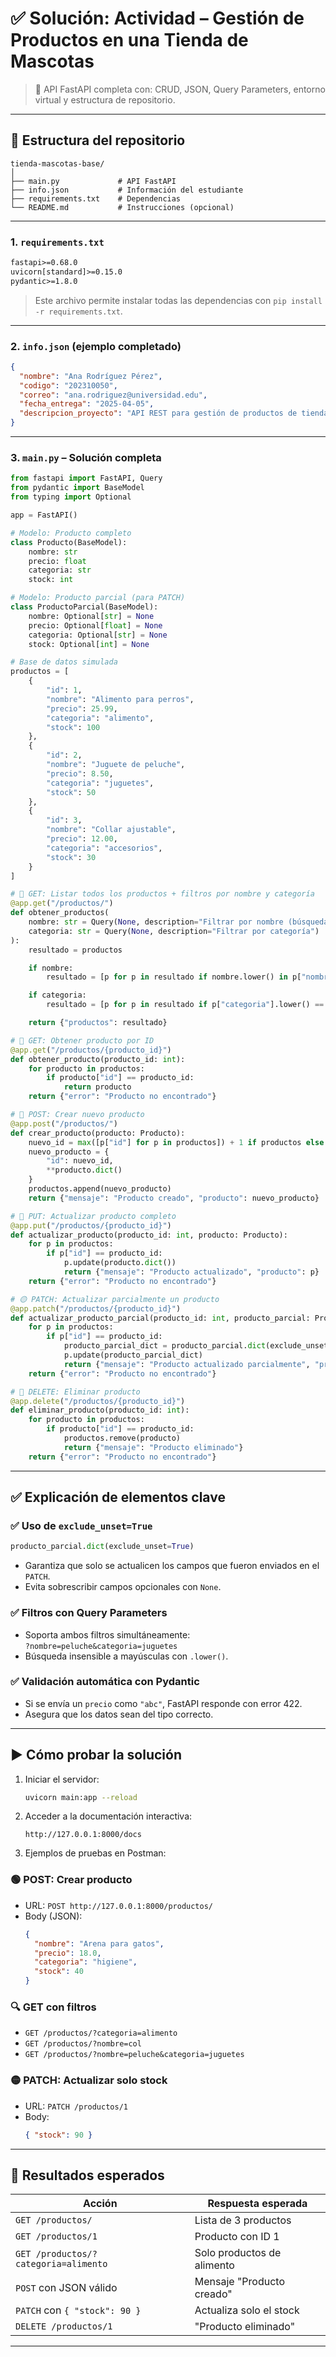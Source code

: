 # ✅ Solución: Actividad – Gestión de Productos en una Tienda de Mascotas

> 🐾 API FastAPI completa con: CRUD, JSON, Query Parameters, entorno virtual y estructura de repositorio.

---

## 📁 Estructura del repositorio

```
tienda-mascotas-base/
│
├── main.py             # API FastAPI
├── info.json           # Información del estudiante
├── requirements.txt    # Dependencias
└── README.md           # Instrucciones (opcional)
```

---

### 1. `requirements.txt`

```txt
fastapi>=0.68.0
uvicorn[standard]>=0.15.0
pydantic>=1.8.0
```

> Este archivo permite instalar todas las dependencias con `pip install -r requirements.txt`.

---

### 2. `info.json` (ejemplo completado)

```json
{
  "nombre": "Ana Rodríguez Pérez",
  "codigo": "202310050",
  "correo": "ana.rodriguez@universidad.edu",
  "fecha_entrega": "2025-04-05",
  "descripcion_proyecto": "API REST para gestión de productos de tienda de mascotas con FastAPI"
}
```

---

### 3. `main.py` – Solución completa

```python
from fastapi import FastAPI, Query
from pydantic import BaseModel
from typing import Optional

app = FastAPI()

# Modelo: Producto completo
class Producto(BaseModel):
    nombre: str
    precio: float
    categoria: str
    stock: int

# Modelo: Producto parcial (para PATCH)
class ProductoParcial(BaseModel):
    nombre: Optional[str] = None
    precio: Optional[float] = None
    categoria: Optional[str] = None
    stock: Optional[int] = None

# Base de datos simulada
productos = [
    {
        "id": 1,
        "nombre": "Alimento para perros",
        "precio": 25.99,
        "categoria": "alimento",
        "stock": 100
    },
    {
        "id": 2,
        "nombre": "Juguete de peluche",
        "precio": 8.50,
        "categoria": "juguetes",
        "stock": 50
    },
    {
        "id": 3,
        "nombre": "Collar ajustable",
        "precio": 12.00,
        "categoria": "accesorios",
        "stock": 30
    }
]

# 🔹 GET: Listar todos los productos + filtros por nombre y categoría
@app.get("/productos/")
def obtener_productos(
    nombre: str = Query(None, description="Filtrar por nombre (búsqueda parcial)"),
    categoria: str = Query(None, description="Filtrar por categoría")
):
    resultado = productos

    if nombre:
        resultado = [p for p in resultado if nombre.lower() in p["nombre"].lower()]

    if categoria:
        resultado = [p for p in resultado if p["categoria"].lower() == categoria.lower()]

    return {"productos": resultado}

# 🔹 GET: Obtener producto por ID
@app.get("/productos/{producto_id}")
def obtener_producto(producto_id: int):
    for producto in productos:
        if producto["id"] == producto_id:
            return producto
    return {"error": "Producto no encontrado"}

# 🔷 POST: Crear nuevo producto
@app.post("/productos/")
def crear_producto(producto: Producto):
    nuevo_id = max([p["id"] for p in productos]) + 1 if productos else 1
    nuevo_producto = {
        "id": nuevo_id,
        **producto.dict()
    }
    productos.append(nuevo_producto)
    return {"mensaje": "Producto creado", "producto": nuevo_producto}

# 🔶 PUT: Actualizar producto completo
@app.put("/productos/{producto_id}")
def actualizar_producto(producto_id: int, producto: Producto):
    for p in productos:
        if p["id"] == producto_id:
            p.update(producto.dict())
            return {"mensaje": "Producto actualizado", "producto": p}
    return {"error": "Producto no encontrado"}

# 🟡 PATCH: Actualizar parcialmente un producto
@app.patch("/productos/{producto_id}")
def actualizar_producto_parcial(producto_id: int, producto_parcial: ProductoParcial):
    for p in productos:
        if p["id"] == producto_id:
            producto_parcial_dict = producto_parcial.dict(exclude_unset=True)  # Solo campos enviados
            p.update(producto_parcial_dict)
            return {"mensaje": "Producto actualizado parcialmente", "producto": p}
    return {"error": "Producto no encontrado"}

# 🔻 DELETE: Eliminar producto
@app.delete("/productos/{producto_id}")
def eliminar_producto(producto_id: int):
    for producto in productos:
        if producto["id"] == producto_id:
            productos.remove(producto)
            return {"mensaje": "Producto eliminado"}
    return {"error": "Producto no encontrado"}
```

---

## ✅ Explicación de elementos clave

### ✅ Uso de `exclude_unset=True`
```python
producto_parcial.dict(exclude_unset=True)
```
- Garantiza que solo se actualicen los campos que fueron enviados en el `PATCH`.
- Evita sobrescribir campos opcionales con `None`.

### ✅ Filtros con Query Parameters
- Soporta ambos filtros simultáneamente:  
  `?nombre=peluche&categoria=juguetes`
- Búsqueda insensible a mayúsculas con `.lower()`.

### ✅ Validación automática con Pydantic
- Si se envía un `precio` como `"abc"`, FastAPI responde con error 422.
- Asegura que los datos sean del tipo correcto.

---

## ▶️ Cómo probar la solución

1. Iniciar el servidor:
   ```bash
   uvicorn main:app --reload
   ```

2. Acceder a la documentación interactiva:
   ```
   http://127.0.0.1:8000/docs
   ```

3. Ejemplos de pruebas en Postman:

### 🟢 POST: Crear producto
- URL: `POST http://127.0.0.1:8000/productos/`
- Body (JSON):
  ```json
  {
    "nombre": "Arena para gatos",
    "precio": 18.0,
    "categoria": "higiene",
    "stock": 40
  }
  ```

### 🔍 GET con filtros
- `GET /productos/?categoria=alimento`
- `GET /productos/?nombre=col`
- `GET /productos/?nombre=peluche&categoria=juguetes`

### 🟡 PATCH: Actualizar solo stock
- URL: `PATCH /productos/1`
- Body:
  ```json
  { "stock": 90 }
  ```

---

## 🧪 Resultados esperados

| Acción | Respuesta esperada |
|-------|--------------------|
| `GET /productos/` | Lista de 3 productos |
| `GET /productos/1` | Producto con ID 1 |
| `GET /productos/?categoria=alimento` | Solo productos de alimento |
| `POST` con JSON válido | Mensaje "Producto creado" |
| `PATCH` con `{ "stock": 90 }` | Actualiza solo el stock |
| `DELETE /productos/1` | "Producto eliminado" |

---

